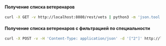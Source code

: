 #### Получение списка ветеренаров

```bash
curl -X GET -v http://localhost:8080/rest/vets | python3 -m 'json.tool'
```

#### Получение списка ветеренаров с фильтрацией по специальности

```bash
curl -X POST -v -H 'Content-Type: application/json' -d '["2"]' http://localhost:8080/rest/vets/by-speciality | python3 -m 'json.tool'
```
